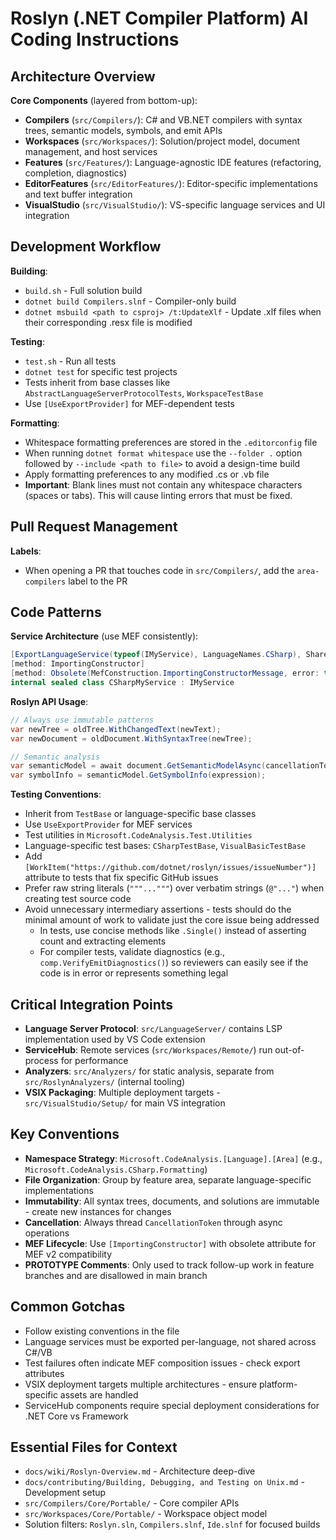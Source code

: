 # Roslyn (.NET Compiler Platform) AI Coding Instructions

## Architecture Overview

**Core Components** (layered from bottom-up):
- **Compilers** (`src/Compilers/`): C# and VB.NET compilers with syntax trees, semantic models, symbols, and emit APIs
- **Workspaces** (`src/Workspaces/`): Solution/project model, document management, and host services
- **Features** (`src/Features/`): Language-agnostic IDE features (refactoring, completion, diagnostics)
- **EditorFeatures** (`src/EditorFeatures/`): Editor-specific implementations and text buffer integration
- **VisualStudio** (`src/VisualStudio/`): VS-specific language services and UI integration

## Development Workflow

**Building**:
- `build.sh` - Full solution build
- `dotnet build Compilers.slnf` - Compiler-only build  
- `dotnet msbuild <path to csproj> /t:UpdateXlf` - Update .xlf files when their corresponding .resx file is modified

**Testing**:
- `test.sh` - Run all tests
- `dotnet test` for specific test projects
- Tests inherit from base classes like `AbstractLanguageServerProtocolTests`, `WorkspaceTestBase`
- Use `[UseExportProvider]` for MEF-dependent tests

**Formatting**:
- Whitespace formatting preferences are stored in the `.editorconfig` file
- When running `dotnet format whitespace` use the `--folder .` option followed by `--include <path to file>` to avoid a design-time build
- Apply formatting preferences to any modified .cs or .vb file
- **Important**: Blank lines must not contain any whitespace characters (spaces or tabs). This will cause linting errors that must be fixed.

## Pull Request Management

**Labels**:
- When opening a PR that touches code in `src/Compilers/`, add the `area-compilers` label to the PR

## Code Patterns

**Service Architecture** (use MEF consistently):
```csharp
[ExportLanguageService(typeof(IMyService), LanguageNames.CSharp), Shared]
[method: ImportingConstructor]
[method: Obsolete(MefConstruction.ImportingConstructorMessage, error: true)]
internal sealed class CSharpMyService : IMyService
```

**Roslyn API Usage**:
```csharp
// Always use immutable patterns
var newTree = oldTree.WithChangedText(newText);
var newDocument = oldDocument.WithSyntaxTree(newTree);

// Semantic analysis
var semanticModel = await document.GetSemanticModelAsync(cancellationToken);
var symbolInfo = semanticModel.GetSymbolInfo(expression);
```

**Testing Conventions**:
- Inherit from `TestBase` or language-specific base classes
- Use `UseExportProvider` for MEF services
- Test utilities in `Microsoft.CodeAnalysis.Test.Utilities`
- Language-specific test bases: `CSharpTestBase`, `VisualBasicTestBase`
- Add `[WorkItem("https://github.com/dotnet/roslyn/issues/issueNumber")]` attribute to tests that fix specific GitHub issues
- Prefer raw string literals (`"""..."""`) over verbatim strings (`@"..."`) when creating test source code
- Avoid unnecessary intermediary assertions - tests should do the minimal amount of work to validate just the core issue being addressed
  - In tests, use concise methods like `.Single()` instead of asserting count and extracting elements
  - For compiler tests, validate diagnostics (e.g., `comp.VerifyEmitDiagnostics()`) so reviewers can easily see if the code is in error or represents something legal

## Critical Integration Points

- **Language Server Protocol**: `src/LanguageServer/` contains LSP implementation used by VS Code extension
- **ServiceHub**: Remote services (`src/Workspaces/Remote/`) run out-of-process for performance
- **Analyzers**: `src/Analyzers/` for static analysis, separate from `src/RoslynAnalyzers/` (internal tooling)
- **VSIX Packaging**: Multiple deployment targets - `src/VisualStudio/Setup/` for main VS integration

## Key Conventions

- **Namespace Strategy**: `Microsoft.CodeAnalysis.[Language].[Area]` (e.g., `Microsoft.CodeAnalysis.CSharp.Formatting`)
- **File Organization**: Group by feature area, separate language-specific implementations
- **Immutability**: All syntax trees, documents, and solutions are immutable - create new instances for changes
- **Cancellation**: Always thread `CancellationToken` through async operations
- **MEF Lifecycle**: Use `[ImportingConstructor]` with obsolete attribute for MEF v2 compatibility
- **PROTOTYPE Comments**: Only used to track follow-up work in feature branches and are disallowed in main branch

## Common Gotchas

- Follow existing conventions in the file
- Language services must be exported per-language, not shared across C#/VB
- Test failures often indicate MEF composition issues - check export attributes
- VSIX deployment targets multiple architectures - ensure platform-specific assets are handled
- ServiceHub components require special deployment considerations for .NET Core vs Framework

## Essential Files for Context

- `docs/wiki/Roslyn-Overview.md` - Architecture deep-dive
- `docs/contributing/Building, Debugging, and Testing on Unix.md` - Development setup
- `src/Compilers/Core/Portable/` - Core compiler APIs
- `src/Workspaces/Core/Portable/` - Workspace object model
- Solution filters: `Roslyn.sln`, `Compilers.slnf`, `Ide.slnf` for focused builds
